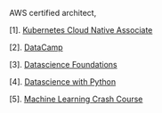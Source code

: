 AWS certified architect,

[1]. [Kubernetes Cloud Native Associate](https://twitter.com/NaveenS16/status/1600006702686167040)

[2]. [DataCamp](https://app.datacamp.com/learn)

[3]. [Datascience Foundations](learndigital.withgoogle.com)

[4]. [Datascience with Python](learndigital.withgoogle.com)

[5]. [Machine Learning Crash Course](learndigital.withgoogle.com)
